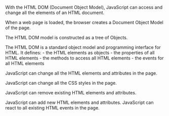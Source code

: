 With the HTML DOM (Document Object Model), JavaScript can access and change all the elements of an HTML document.

When a web page is loaded, the browser creates a Document Object Model of the page.

The HTML DOM model is constructed as a tree of Objects.

The HTML DOM is a standard object model and programming interface for HTML. It defines:
    - the HTML elements as objects
    - the properties of all HTML elements
    - the methods to access all HTML elements
    - the events for all HTML elements

JavaScript can change all the HTML elements and attributes in the page.

JavaScript can change all the CSS styles in the page.

JavaScript can remove existing HTML elements and attributes.

JavaScript can add new HTML elements and attributes. JavaScript can react to all existing HTML events in the page.



